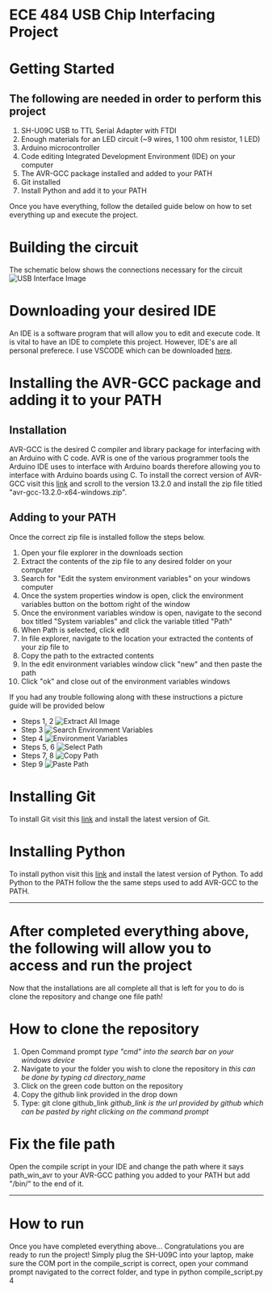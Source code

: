 # ECE 484 USB Chip Interfacing Project

# Getting Started
## The following are needed in order to perform this project
1. SH-U09C USB to TTL Serial Adapter with FTDI
2. Enough materials for an LED circuit (~9 wires, 1 100 ohm resistor, 1 LED)
3. Arduino microcontroller
4. Code editing Integrated Development Environment (IDE) on your computer
5. The AVR-GCC package installed and added to your PATH
6. Git installed
7. Install Python and add it to your PATH

Once you have everything, follow the detailed guide below on how to set everything up and execute the project.

# Building the circuit
The schematic below shows the connections necessary for the circuit
![USB Interface Image](/assests/images/interface_schematic.png "USB Interface Image")

# Downloading your desired IDE
An IDE is a software program that will allow you to edit and execute code. It is vital to have an IDE to complete this project. However, IDE's are all personal preferece. I use VSCODE which can be downloaded [here](https://code.visualstudio.com/Download).

# Installing the AVR-GCC package and adding it to your PATH
## Installation
AVR-GCC is the desired C compiler and library package for interfacing with an Arduino with C code. AVR is one of the various programmer tools the Arduino IDE uses to interface with Arduino boards therefore allowing you to interface with Arduino boards using C. To install the correct version of AVR-GCC visit this [link](https://github.com/ZakKemble/avr-gcc-build/releases) and scroll to the version 13.2.0 and install the zip file titled "avr-gcc-13.2.0-x64-windows.zip". 

## Adding to your PATH
Once the correct zip file is installed follow the steps below.
1. Open your file explorer in the downloads section
2. Extract the contents of the zip file to any desired folder on your computer
3. Search for "Edit the system environment variables" on your windows computer
4. Once the system properties window is open, click the environment variables button on the bottom right of the window
5. Once the environment variables window is open, navigate to the second box titled "System variables" and click the variable titled "Path"
6. When Path is selected, click edit
7. In file explorer, navigate to the location your extracted the contents of your zip file to
8. Copy the path to the extracted contents
9. In the edit environment variables window click "new" and then paste the path 
10. Click "ok" and close out of the environment variables windows

If you had any trouble following along with these instructions a picture guide will be provided below
- Steps 1, 2
![Extract All Image](/assests/images/extract_contents.png "Extract All Image")
- Step 3
![Search Environment Variables](/assests/images/search_ev.png "Search Environment Variables")
- Step 4
![Environment Variables](/assests/images/environment_variables_w1.png "Environment Variables")
- Steps 5, 6
![Select Path](/assests/images/environment_variables_w2.png "Select Path")
- Steps 7, 8
![Copy Path](/assests/images/copy_path.png "Copy Path")
- Step 9
![Paste Path](/assests/images/environment_variables_w3.png "Paste Path")

# Installing Git
To install Git visit this [link](https://git-scm.com/downloads) and install the latest version of Git.

# Installing Python
To install python visit this [link](https://www.python.org/downloads/) and install the latest version of Python. To add Python to the PATH follow the the same steps used to add AVR-GCC to the PATH.

---
# After completed everything above, the following will allow you to access and run the project
Now that the installations are all complete all that is left for you to do is clone the repository and change one file path!

# How to clone the repository
1. Open Command prompt *type "cmd" into the search bar on your windows device*
2. Navigate to your the folder you wish to clone the repository in *this can be done by typing cd directory_name*
3. Click on the green code button on the repository
4. Copy the github link provided in the drop down
5. Type: git clone github_link *github_link is the url provided by github which can be pasted by right clicking on the command prompt*

# Fix the file path
Open the compile script in your IDE and change the path where it says path_win_avr to your AVR-GCC pathing you added to your PATH but add "/bin/" to the end of it.

---

# How to run
Once you have completed everything above... Congratulations you are ready to run the project! Simply plug the SH-U09C into your laptop, make sure the COM port in the compile_script is correct, open your command prompt navigated to the correct folder, and type in python compile_script.py 4
